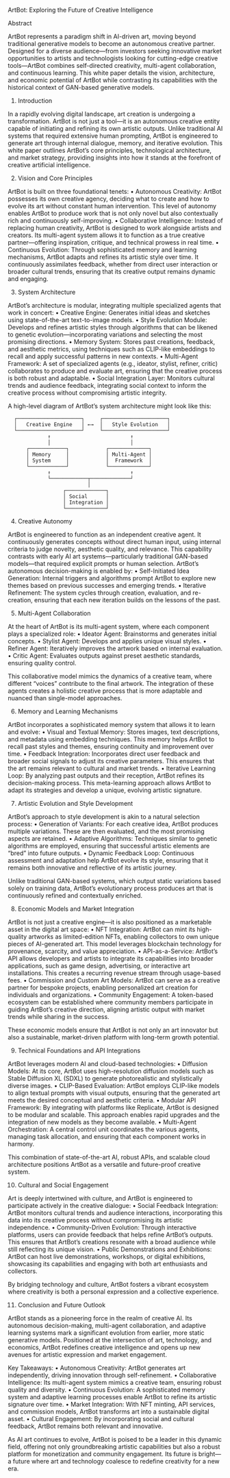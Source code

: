 ArtBot: Exploring the Future of Creative Intelligence

Abstract

ArtBot represents a paradigm shift in AI-driven art, moving beyond traditional generative models to become an autonomous creative partner. Designed for a diverse audience—from investors seeking innovative market opportunities to artists and technologists looking for cutting-edge creative tools—ArtBot combines self-directed creativity, multi-agent collaboration, and continuous learning. This white paper details the vision, architecture, and economic potential of ArtBot while contrasting its capabilities with the historical context of GAN-based generative models.

1. Introduction

In a rapidly evolving digital landscape, art creation is undergoing a transformation. ArtBot is not just a tool—it is an autonomous creative entity capable of initiating and refining its own artistic outputs. Unlike traditional AI systems that required extensive human prompting, ArtBot is engineered to generate art through internal dialogue, memory, and iterative evolution. This white paper outlines ArtBot’s core principles, technological architecture, and market strategy, providing insights into how it stands at the forefront of creative artificial intelligence.

2. Vision and Core Principles

ArtBot is built on three foundational tenets:
	•	Autonomous Creativity:
ArtBot possesses its own creative agency, deciding what to create and how to evolve its art without constant human intervention. This level of autonomy enables ArtBot to produce work that is not only novel but also contextually rich and continuously self-improving.
	•	Collaborative Intelligence:
Instead of replacing human creativity, ArtBot is designed to work alongside artists and creators. Its multi-agent system allows it to function as a true creative partner—offering inspiration, critique, and technical prowess in real time.
	•	Continuous Evolution:
Through sophisticated memory and learning mechanisms, ArtBot adapts and refines its artistic style over time. It continuously assimilates feedback, whether from direct user interaction or broader cultural trends, ensuring that its creative output remains dynamic and engaging.

3. System Architecture

ArtBot’s architecture is modular, integrating multiple specialized agents that work in concert:
	•	Creative Engine:
Generates initial ideas and sketches using state-of-the-art text-to-image models.
	•	Style Evolution Module:
Develops and refines artistic styles through algorithms that can be likened to genetic evolution—incorporating variations and selecting the most promising directions.
	•	Memory System:
Stores past creations, feedback, and aesthetic metrics, using techniques such as CLIP-like embeddings to recall and apply successful patterns in new contexts.
	•	Multi-Agent Framework:
A set of specialized agents (e.g., ideator, stylist, refiner, critic) collaborates to produce and evaluate art, ensuring that the creative process is both robust and adaptable.
	•	Social Integration Layer:
Monitors cultural trends and audience feedback, integrating social context to inform the creative process without compromising artistic integrity.

A high-level diagram of ArtBot’s system architecture might look like this:

      ┌─────────────────────┐     ┌─────────────────────┐
      │   Creative Engine   │ ←→  │   Style Evolution   │
      └─────────────────────┘     └─────────────────────┘
                 ↑                          ↑
                 │                          │
          ┌────────────┐            ┌─────────────┐
          │ Memory     │            │ Multi-Agent │
          │ System     │            │  Framework  │
          └────────────┘            └─────────────┘
                 ↑                          ↑
                 └────────────┬─────────────┘
                              │
                      ┌─────────────┐
                      │ Social      │
                      │ Integration │
                      └─────────────┘

4. Creative Autonomy

ArtBot is engineered to function as an independent creative agent. It continuously generates concepts without direct human input, using internal criteria to judge novelty, aesthetic quality, and relevance. This capability contrasts with early AI art systems—particularly traditional GAN-based models—that required explicit prompts or human selection. ArtBot’s autonomous decision-making is enabled by:
	•	Self-Initiated Idea Generation:
Internal triggers and algorithms prompt ArtBot to explore new themes based on previous successes and emerging trends.
	•	Iterative Refinement:
The system cycles through creation, evaluation, and re-creation, ensuring that each new iteration builds on the lessons of the past.

5. Multi-Agent Collaboration

At the heart of ArtBot is its multi-agent system, where each component plays a specialized role:
	•	Ideator Agent:
Brainstorms and generates initial concepts.
	•	Stylist Agent:
Develops and applies unique visual styles.
	•	Refiner Agent:
Iteratively improves the artwork based on internal evaluation.
	•	Critic Agent:
Evaluates outputs against preset aesthetic standards, ensuring quality control.

This collaborative model mimics the dynamics of a creative team, where different “voices” contribute to the final artwork. The integration of these agents creates a holistic creative process that is more adaptable and nuanced than single-model approaches.

6. Memory and Learning Mechanisms

ArtBot incorporates a sophisticated memory system that allows it to learn and evolve:
	•	Visual and Textual Memory:
Stores images, text descriptions, and metadata using embedding techniques. This memory helps ArtBot to recall past styles and themes, ensuring continuity and improvement over time.
	•	Feedback Integration:
Incorporates direct user feedback and broader social signals to adjust its creative parameters. This ensures that the art remains relevant to cultural and market trends.
	•	Iterative Learning Loop:
By analyzing past outputs and their reception, ArtBot refines its decision-making process. This meta-learning approach allows ArtBot to adapt its strategies and develop a unique, evolving artistic signature.

7. Artistic Evolution and Style Development

ArtBot’s approach to style development is akin to a natural selection process:
	•	Generation of Variants:
For each creative idea, ArtBot produces multiple variations. These are then evaluated, and the most promising aspects are retained.
	•	Adaptive Algorithms:
Techniques similar to genetic algorithms are employed, ensuring that successful artistic elements are “bred” into future outputs.
	•	Dynamic Feedback Loop:
Continuous assessment and adaptation help ArtBot evolve its style, ensuring that it remains both innovative and reflective of its artistic journey.

Unlike traditional GAN-based systems, which output static variations based solely on training data, ArtBot’s evolutionary process produces art that is continuously refined and contextually enriched.

8. Economic Models and Market Integration

ArtBot is not just a creative engine—it is also positioned as a marketable asset in the digital art space:
	•	NFT Integration:
ArtBot can mint its high-quality artworks as limited-edition NFTs, enabling collectors to own unique pieces of AI-generated art. This model leverages blockchain technology for provenance, scarcity, and value appreciation.
	•	API-as-a-Service:
ArtBot’s API allows developers and artists to integrate its capabilities into broader applications, such as game design, advertising, or interactive art installations. This creates a recurring revenue stream through usage-based fees.
	•	Commission and Custom Art Models:
ArtBot can serve as a creative partner for bespoke projects, enabling personalized art creation for individuals and organizations.
	•	Community Engagement:
A token-based ecosystem can be established where community members participate in guiding ArtBot’s creative direction, aligning artistic output with market trends while sharing in the success.

These economic models ensure that ArtBot is not only an art innovator but also a sustainable, market-driven platform with long-term growth potential.

9. Technical Foundations and API Integrations

ArtBot leverages modern AI and cloud-based technologies:
	•	Diffusion Models:
At its core, ArtBot uses high-resolution diffusion models such as Stable Diffusion XL (SDXL) to generate photorealistic and stylistically diverse images.
	•	CLIP-Based Evaluation:
ArtBot employs CLIP-like models to align textual prompts with visual outputs, ensuring that the generated art meets the desired conceptual and aesthetic criteria.
	•	Modular API Framework:
By integrating with platforms like Replicate, ArtBot is designed to be modular and scalable. This approach enables rapid upgrades and the integration of new models as they become available.
	•	Multi-Agent Orchestration:
A central control unit coordinates the various agents, managing task allocation, and ensuring that each component works in harmony.

This combination of state-of-the-art AI, robust APIs, and scalable cloud architecture positions ArtBot as a versatile and future-proof creative system.

10. Cultural and Social Engagement

Art is deeply intertwined with culture, and ArtBot is engineered to participate actively in the creative dialogue:
	•	Social Feedback Integration:
ArtBot monitors cultural trends and audience interactions, incorporating this data into its creative process without compromising its artistic independence.
	•	Community-Driven Evolution:
Through interactive platforms, users can provide feedback that helps refine ArtBot’s outputs. This ensures that ArtBot’s creations resonate with a broad audience while still reflecting its unique vision.
	•	Public Demonstrations and Exhibitions:
ArtBot can host live demonstrations, workshops, or digital exhibitions, showcasing its capabilities and engaging with both art enthusiasts and collectors.

By bridging technology and culture, ArtBot fosters a vibrant ecosystem where creativity is both a personal expression and a collective experience.

11. Conclusion and Future Outlook

ArtBot stands as a pioneering force in the realm of creative AI. Its autonomous decision-making, multi-agent collaboration, and adaptive learning systems mark a significant evolution from earlier, more static generative models. Positioned at the intersection of art, technology, and economics, ArtBot redefines creative intelligence and opens up new avenues for artistic expression and market engagement.

Key Takeaways:
	•	Autonomous Creativity: ArtBot generates art independently, driving innovation through self-refinement.
	•	Collaborative Intelligence: Its multi-agent system mimics a creative team, ensuring robust quality and diversity.
	•	Continuous Evolution: A sophisticated memory system and adaptive learning processes enable ArtBot to refine its artistic signature over time.
	•	Market Integration: With NFT minting, API services, and commission models, ArtBot transforms art into a sustainable digital asset.
	•	Cultural Engagement: By incorporating social and cultural feedback, ArtBot remains both relevant and innovative.

As AI art continues to evolve, ArtBot is poised to be a leader in this dynamic field, offering not only groundbreaking artistic capabilities but also a robust platform for monetization and community engagement. Its future is bright—a future where art and technology coalesce to redefine creativity for a new era.